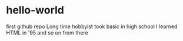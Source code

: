# hello-world
first github repo
Long time hobbyist took basic in high school I learned HTML in '95 and so on from there
